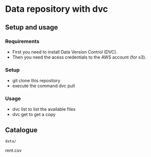 # Data repository with dvc
## Setup and usage
### Requirements
* First you need to install Data Version Control (DVC).
* Then you need the acess credentials to the AWS account (for s3).
### Setup
* git clone this repository
* execute the command dvc pull
### Usage
* dvc list <GitHub URL> to list the available files
* dvc get <GitHub URL> <FILE> to get a copy
## Catalogue
`data/`

rent.csv
